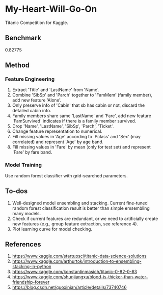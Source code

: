 # My-Heart-Will-Go-On
Titanic Competition for Kaggle.

## Benchmark

0.82775

## Method

### Feature Engineering

1. Extract 'Title' and 'LastName' from 'Name'.
2. Combine 'SibSp' and 'Parch' together to 'FamMem' (family member), add new feature 'Alone'.
3. Only preserve info of 'Cabin' that sb has cabin or not, discard the detailed cabin info.
4. Family members share same 'LastName' and 'Fare', add new feature 'FamSurvived' indicates if there is a family member survived.
5. Drop 'Name', 'LastName', 'SibSp', 'Parch', 'Ticket'.
6. Change feature representation to numerical.
7. Fill missing values in 'Age' according to 'Pclass' and 'Sex' (may correlated) and represent 'Age' by age band.
8. Fill missing values in 'Fare' by mean (only for test set) and represent 'Fare' by fare band.

### Model Training

Use random forest classifier with grid-searched parameters.

## To-dos

1. Well-designed model ensembling and stacking. Current fine-tuned random forest classification result is better than simple emsembling many models.
2. Check if current features are redundant, or we need to artificially create new features (e.g., group feature extraction, see reference 4).
3. Plot learning curve for model checking.

## References

1. https://www.kaggle.com/startupsci/titanic-data-science-solutions
2. https://www.kaggle.com/arthurtok/introduction-to-ensembling-stacking-in-python
3. https://www.kaggle.com/konstantinmasich/titanic-0-82-0-83
4. https://www.kaggle.com/shunjiangxu/blood-is-thicker-than-water-friendship-forever
5. https://blog.csdn.net/guoxinian/article/details/73740746